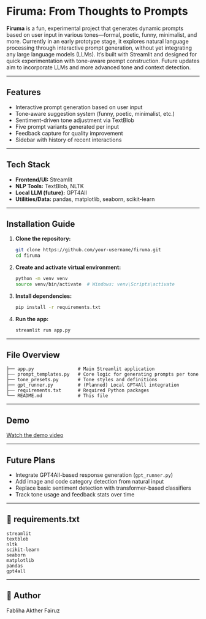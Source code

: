 # Firuma: From Thoughts to Prompts

**Firuma** is a fun, experimental project that generates dynamic prompts based on user input in various tones—formal, poetic, funny, minimalist, and more. Currently in an early prototype stage, it explores natural language processing through interactive prompt generation, without yet integrating any large language models (LLMs). It’s built with Streamlit and designed for quick experimentation with tone-aware prompt construction. Future updates aim to incorporate LLMs and more advanced tone and context detection.

---

## Features

-  Interactive prompt generation based on user input  
-  Tone-aware suggestion system (funny, poetic, minimalist, etc.)  
-  Sentiment-driven tone adjustment via TextBlob  
-  Five prompt variants generated per input  
-  Feedback capture for quality improvement  
-  Sidebar with history of recent interactions  

---

## Tech Stack

- **Frontend/UI:** Streamlit  
- **NLP Tools:** TextBlob, NLTK  
- **Local LLM (future):** GPT4All  
- **Utilities/Data:** pandas, matplotlib, seaborn, scikit-learn  

---

## Installation Guide

1. **Clone the repository:**
   ```bash
   git clone https://github.com/your-username/firuma.git
   cd firuma
   ```

2. **Create and activate virtual environment:**
   ```bash
   python -m venv venv
   source venv/bin/activate  # Windows: venv\Scripts\activate
   ```

3. **Install dependencies:**
   ```bash
   pip install -r requirements.txt
   ```

4. **Run the app:**
   ```bash
   streamlit run app.py
   ```

---

##  File Overview

```
├── app.py                # Main Streamlit application
├── prompt_templates.py   # Core logic for generating prompts per tone
├── tone_presets.py       # Tone styles and definitions
├── gpt_runner.py         # (Planned) Local GPT4All integration
├── requirements.txt      # Required Python packages
└── README.md             # This file
```

---

##  Demo

[Watch the demo video](https://github.com/fabliha-akther/Firuma-From-Thoughts-to-Prompts/blob/main/demo.webm)


---

## Future Plans

-  Integrate GPT4All-based response generation (`gpt_runner.py`)  
-  Add image and code category detection from natural input  
-  Replace basic sentiment detection with transformer-based classifiers  
-  Track tone usage and feedback stats over time  

---

## 📄 requirements.txt

```
streamlit
textblob
nltk
scikit-learn
seaborn
matplotlib
pandas
gpt4all
```

---

## 👤 Author

Fabliha Akther Fairuz


